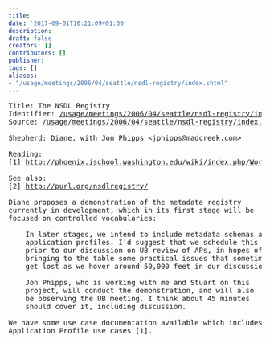 ```yaml
---
title: 
date: '2017-09-01T16:21:09+01:00'
description: 
draft: false
creators: []
contributors: []
publisher: 
tags: []
aliases:
- "/usage/meetings/2006/04/seattle/nsdl-registry/index.shtml"
---
```


<pre>
Title: The NSDL Registry
Identifier: <a href="/usage/meetings/2006/04/seattle/nsdl-registry/index.shtml">/usage/meetings/2006/04/seattle/nsdl-registry/index.shtml</a>
Source: <a href="/usage/meetings/2006/04/seattle/nsdl-registry/index.txt">/usage/meetings/2006/04/seattle/nsdl-registry/index.txt</a>

Shepherd: Diane, with Jon Phipps &lt;jphipps@madcreek.com&gt;

Reading:
[1] <a href="http://phoenix.ischool.washington.edu/wiki/index.php/Working_Notes_and_Documentation#NSDL_Registry_Use_Cases">http://phoenix.ischool.washington.edu/wiki/index.php/Working_Notes_and_Documentation#NSDL_Registry_Use_Cases</a> 

See also:
[2] <a href="http://purl.org/nsdlregistry/">http://purl.org/nsdlregistry/</a>

Diane proposes a demonstration of the metadata registry
currently in development, which in its first stage will be
focused on controlled vocabularies:  

    In later stages, we intend to include metadata schemas and
    application profiles. I'd suggest that we schedule this
    prior to our discussion on UB review of APs, in hopes of
    bringing to the table some practical issues that sometimes
    get lost as we hover around 50,000 feet in our discussions.

    Jon Phipps, who is working with me and Stuart on this
    project, will conduct the demonstration, and will also
    be observing the UB meeting. I think about 45 minutes
    should cover it, including discussion.

We have some use case documentation available which includes
Application Profile use cases [1].

</pre>
